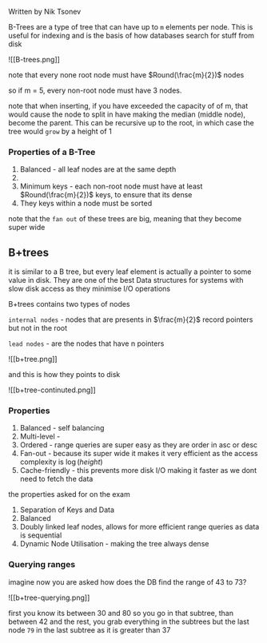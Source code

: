 Written by Nik Tsonev

B-Trees are a type of tree that can have up to `m` elements per node. This is useful for indexing and is the basis of how databases search for stuff from disk

![[B-trees.png]]

note that every none root node must have $Round(\frac{m}{2})$ nodes

so if m = 5, every non-root node must have 3 nodes. 

note that when inserting, if you have exceeded the capacity of of m, that would cause the node to split in have making the median (middle node), become the parent. This can be recursive up to the root, in which case the tree would `grow` by a height of 1


### Properties of a B-Tree

1. Balanced - all leaf nodes are at the same depth
2. 
3. Minimum keys - each non-root node must have at least $Round(\frac{m}{2})$ keys, to ensure that its dense
4. They keys within a node must be sorted 

note that the `fan out` of these trees are big, meaning that they become super wide


## B+trees

it is similar to a B tree, but every leaf element is actually a pointer to some value in disk. They are one of the best Data structures for systems with slow disk access as they minimise I/O operations

B+trees contains two types of nodes

`internal nodes` - nodes that are presents in $\frac{m}{2}$ record pointers but not in the root

`lead nodes` - are the nodes that have n pointers

![[b+tree.png]]

and this is how they points to disk

![[b+tree-continuted.png]]
### Properties

1. Balanced - self balancing
2. Multi-level - 
3. Ordered - range queries are super easy as they are order in asc or desc
4. Fan-out - because its super wide it makes it very efficient as the access complexity  is $\log(height)$
5. Cache-friendly - this prevents more disk I/O making it faster as we dont need to fetch the data

the properties asked for on the exam

1. Separation of Keys and Data 
2. Balanced
3. Doubly linked leaf nodes, allows for more efficient range queries as data is sequential
4. Dynamic Node Utilisation - making the tree always dense
### Querying ranges

imagine now you are asked how does the DB find the range of 43 to  73?

![[b+tree-querying.png]]

first you know its between 30 and 80 so you go in that subtree, than between 42 and the rest, you grab everything in the subtrees but the last node `79` in the last subtree as it is greater than 37

